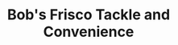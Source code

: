 ---
title: "Bob's Frisco Tackle and Convenience"
url: /frisco/bobs-frisco-tackle-and-convenience/
shop: Angeln
---